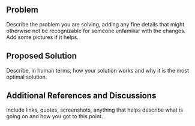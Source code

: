 ## Problem

Describe the problem you are solving, adding any fine details that might otherwise not be recognizable for someone
unfamiliar with the changes. Add some pictures if it helps.

## Proposed Solution

Describe, in human terms, how your solution works and why it is the most optimal solution.

## Additional References and Discussions

Include links, quotes, screenshots, anything that helps describe what is going on and how you got to this point.
